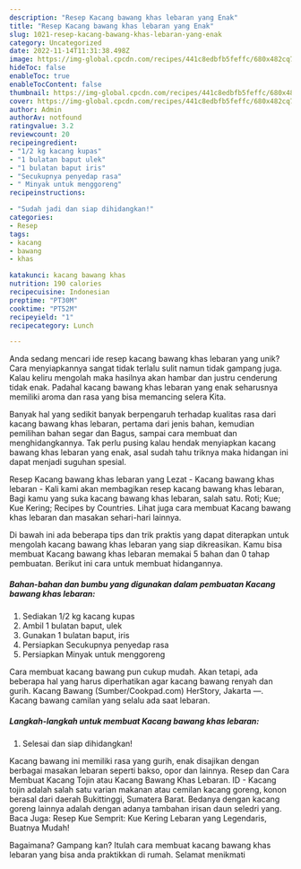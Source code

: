 ```yaml
---
description: "Resep Kacang bawang khas lebaran yang Enak"
title: "Resep Kacang bawang khas lebaran yang Enak"
slug: 1021-resep-kacang-bawang-khas-lebaran-yang-enak
category: Uncategorized
date: 2022-11-14T11:31:38.498Z
image: https://img-global.cpcdn.com/recipes/441c8edbfb5feffc/680x482cq70/kacang-bawang-khas-lebaran-foto-resep-utama.jpg
hideToc: false
enableToc: true
enableTocContent: false
thumbnail: https://img-global.cpcdn.com/recipes/441c8edbfb5feffc/680x482cq70/kacang-bawang-khas-lebaran-foto-resep-utama.jpg
cover: https://img-global.cpcdn.com/recipes/441c8edbfb5feffc/680x482cq70/kacang-bawang-khas-lebaran-foto-resep-utama.jpg
author: Admin
authorAv: notfound
ratingvalue: 3.2
reviewcount: 20
recipeingredient:
- "1/2 kg kacang kupas"
- "1 bulatan baput ulek"
- "1 bulatan baput iris"
- "Secukupnya penyedap rasa"
- " Minyak untuk menggoreng"
recipeinstructions:

- "Sudah jadi dan siap dihidangkan!"
categories:
- Resep
tags:
- kacang
- bawang
- khas

katakunci: kacang bawang khas 
nutrition: 190 calories
recipecuisine: Indonesian
preptime: "PT30M"
cooktime: "PT52M"
recipeyield: "1"
recipecategory: Lunch

---
```





Anda sedang mencari ide resep kacang bawang khas lebaran yang unik? Cara menyiapkannya sangat tidak terlalu sulit namun tidak gampang juga. Kalau keliru mengolah maka hasilnya akan hambar dan justru cenderung tidak enak. Padahal kacang bawang khas lebaran yang enak seharusnya memiliki aroma dan rasa yang bisa memancing selera Kita.





Banyak hal yang sedikit banyak berpengaruh terhadap kualitas rasa dari kacang bawang khas lebaran, pertama dari jenis bahan, kemudian pemilihan bahan segar dan Bagus, sampai cara membuat dan menghidangkannya. Tak perlu pusing kalau hendak menyiapkan kacang bawang khas lebaran yang enak,      asal sudah tahu triknya maka hidangan ini dapat menjadi suguhan spesial.














Resep Kacang bawang khas lebaran yang Lezat - Kacang bawang khas lebaran - Kali kami akan membagikan resep kacang bawang khas lebaran, Bagi kamu yang suka kacang bawang khas lebaran, salah satu. Roti; Kue; Kue Kering; Recipes by Countries. Lihat juga cara membuat Kacang bawang khas lebaran dan masakan sehari-hari lainnya.






Di bawah ini ada beberapa tips dan trik praktis yang dapat diterapkan untuk mengolah kacang bawang khas lebaran yang siap dikreasikan. Kamu bisa membuat Kacang bawang khas lebaran memakai 5 bahan dan 0 tahap pembuatan. Berikut ini cara untuk membuat hidangannya.

<!--inarticleads1-->

##### Bahan-bahan dan bumbu yang digunakan dalam pembuatan Kacang bawang khas lebaran:

1. Sediakan 1/2 kg kacang kupas
1. Ambil 1 bulatan baput, ulek
1. Gunakan 1 bulatan baput, iris
1. Persiapkan Secukupnya penyedap rasa
1. Persiapkan  Minyak untuk menggoreng


Cara membuat kacang bawang pun cukup mudah. Akan tetapi, ada beberapa hal yang harus diperhatikan agar kacang bawang renyah dan gurih. Kacang Bawang (Sumber/Cookpad.com) HerStory, Jakarta —. Kacang bawang camilan yang selalu ada saat lebaran. 

<!--inarticleads2-->

##### Langkah-langkah untuk membuat Kacang bawang khas lebaran:


1. Selesai dan siap dihidangkan!

Kacang bawang ini memiliki rasa yang gurih, enak disajikan dengan berbagai masakan lebaran seperti bakso, opor dan lainnya. Resep dan Cara Membuat Kacang Tojin atau Kacang Bawang Khas Lebaran. ID - Kacang tojin adalah salah satu varian makanan atau cemilan kacang goreng, konon berasal dari daerah Bukittinggi, Sumatera Barat. Bedanya dengan kacang goreng lainnya adalah dengan adanya tambahan irisan daun seledri yang. Baca Juga: Resep Kue Semprit: Kue Kering Lebaran yang Legendaris, Buatnya Mudah! 

Bagaimana? Gampang kan? Itulah cara membuat kacang bawang khas lebaran yang bisa anda praktikkan di rumah. Selamat menikmati
